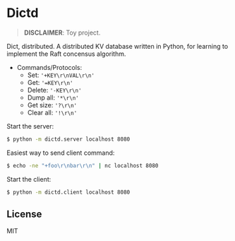 # Dictd

> **DISCLAIMER**: Toy project.

Dict, distributed.  A distributed KV database written in Python, for learning
to implement the Raft concensus algorithm.

- Commands/Protocols:
    + Set: `'+KEY\r\nVAL\r\n'`
    + Get: `'=KEY\r\n'`
    + Delete: `'-KEY\r\n'`
    + Dump all: `'*\r\n'`
    + Get size: `'?\r\n'`
    + Clear all: `'!\r\n'`

Start the server:

```bash
$ python -m dictd.server localhost 8080
```

Easiest way to send client command:

```bash
$ echo -ne "+foo\r\nbar\r\n" | nc localhost 8080
```

Start the client:

```bash
$ python -m dictd.client localhost 8080
```

## License

MIT
